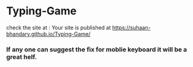 # Typing-Game

check the site at :  Your site is published at https://suhaan-bhandary.github.io/Typing-Game/

### If any one can suggest the fix for moblie keyboard it will be a great helf.
